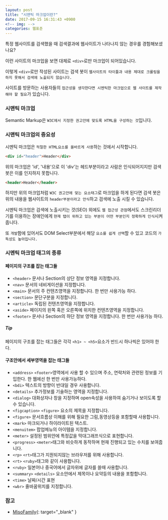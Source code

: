 ```yaml
---
layout: post
title: "시맨틱 마크업이란?"
date: 2017-09-15 16:31:43 +0900
<!-- img: -->
categories: 웹표준
---
```

특정 웹사이트를 검색했을 때 검색결과에 웹사이트가 나타나지 않는 경우를 경험해보셨나요? 

이런 사이트의 마크업을 보면 대체로 `<div>`로만 마크업이 되어있습니다.

이렇게 `<div>`로만 작성된 사이트는 검색 봇이 `웹사이트의 타이틀과 내용 제대로 크롤링을 하지 못해서 검색에 노출되지 않습니다.`

사이트를 방문하는 사용자들의 `접근성을 생각한다면 시멘틱한 마크업으로 웹 사이트를 제작해야 할 필요`가 있습니다.

### 시맨틱 마크업
Semantic Markup은 `W3C에서 지정한 권고안에 맞도록 HTML을 구성하는 것`입니다.

### 시맨틱 마크업의 중요성
시멘틱 마크업은 `적절한 HTML요소를 올바르게 사용`하는 것에서 시작합니다. 
```html
<div id="header">Header</div>
```
위의 마크업은 'id', '내용'으로 이 'div'는 헤드부분이라고 사람은 인식되어지지만 검색 봇은 이를 인지하지 못합니다.

```html
<header>Header</header>
```
하지만 위의 마크업처럼 `W3C 권고안에 맞는 요소태그`로 마크업을 하게 된다면 검색 봇은 위의 내용을 웹사이트의 `header부분이라고 안식`하고 검색에 노출 시킬 수 있습니다.

시멘틱 마크업은 검색에 노출시키는 것(SEO) 외에도 `웹 접근성 관점`에서도 스크린리더기를 이용하는 장애인에게 `현재 탭이 위하고 있는 부분이 어떤 부분인지 정확하게 인식`시켜 줍니다.

또 `개발`함에 있어서도 DOM Select부분에서 해당 `요소를 쉽게 선택`할 수 있고 코드의 `가독성도 높아집니다.`

### 시멘틱 마크업 태그의 종류

#### 페이지의 구조를 잡는 태그들
- `<header>` 문서나 Section의 상단 정보 영역을 지정합니다. 
- `<nav>`	문서의 네비게이션을 지정합니다.
- `<main>`	문서의 주 컨텐츠영역을 지정합니다. 한 번만 사용가능 하다.
- `<section>`	문단구분을 지정합니다.
- `<article>`	독립된 컨텐츠영역을 지정합니다.
- `<aside>`	페이지의 왼쪽 혹은 오른쪽에 위치한 컨텐츠영역을 지정합니다.
- `<footer>` 문서나 Section의 하단 정보 영역을 지정합니다. 한 번만 사용가능 하다.

##### Tip
페이지의 구조를 잡는 태그들은 각각 `<h1> ~ <h5>`요소가 반드시 하나씩은 있어야 한다.

#### 구조안에서 세부영역을 잡는 태그들
- `<address>` `<footer>`영역에서 사용 할 수 있으며 주소, 연락처와 관련된 정보를 기입한다. 한 웹에선 한 번만 사용가능하다.
- `<bdi>`	텍스트의 방향이 반대일 경우 사용합니다.
- `<details>`	추가정보를 기술하는 영역을 지정합니다.
- `<dialog>`	대화상자나 창을 지정하며 open속성을 사용하여 숨기거나 보이도록 할 수 있습니다.
- `<figcaption>`	`<figure>` 요소의 제목을 지정합니다.
- `<figure>`	문서흐름상 이해를 위해 필요한 그림,동영상등을 포함할때 사용합니다.
- `<mark>`	마크되거나 하이라이트된 텍스트.
- `<menuitem>` 	팝업메뉴의 아이템을 지정합니다.
- `<meter>`	설정된 범위안에 특정값을 막대그래프식으로 표현합니다.
- `<progress>`	`<meter>`태그와 비슷하게 동작하며 현재 진행되고 있는 수치를 보여줍니다.
- `<rp>`	`<rt>`태그가 지원되지않는 브라우저를 위해 사용합니다.
- `<rt>`	`<ruby>`태그와 같이 사용합니다.
- `<ruby>`	일본어나 중국어에서 글자위에 글자를 쓸때 사용합니다.
- `<summary>`	`<details>` 요소안에서 제목이나 요약등의 내용을 포함합니다.
- `<time>`	날짜/시간 표현
- `<wbr>`	줄바꿈위치를 지정합니다.


### 참고
- [MisoFamily](http://misofamily.com/2){: target="_blank" }